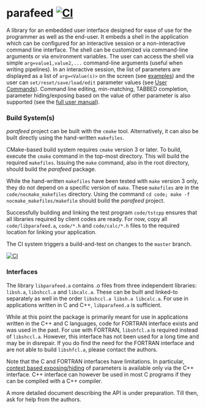 # parafeed [![CI](https://github.com/sanbee/parafeed/actions/workflows/parafeed_CI.yml/badge.svg)](https://github.com/sanbee/parafeed/actions/workflows/parafeed_CI.yml)

A library for an embedded user interface designed for ease of use for the programmer as well as the end-user. It embeds a shell in the application which can be configured for an interactive session or a non-interactive command line interface. The shell can be customized via command-line arguments or via environment variables. The user can access the shell via simple `arg=value1,value2,...` command-line arguments (useful when writing pipelines). In an interactive session, the list of parameters are displayed as a list of `arg=<Value(s)>` on the screen (see [examples](https://github.com/sanbee/parafeed/blob/wiki/UserDoc.md#example)) and the user can `set/reset/save/load/edit` parameter values (see [User Commands](https://github.com/sanbee/parafeed/blob/wiki/UserDoc.md#user-commands)). Command line editing, min-matching, TABBED completion, parameter hiding/exposing based on the value of other parameter is also supported (see the [full user manual](https://github.com/sanbee/parafeed/blob/wiki/UserDoc.md)). 


### Build System(s)
_parafeed_ project can be built with the `cmake` tool.  Alternatively, it can also be built directly using the hand-written `makefiles`.

CMake-based build system requires `cmake` version 3 or later.  To build, execute the `cmake` command in the top-most directory.  This will build the required `makefiles`.  Issuing the `make` command, also in the root directory, should build the _parafeed_ package.

While the hand-written `makefiles` have been tested with `make` version 3 only, they do not depend on a specific version of `make`.  These `makefiles` are in the `code/nocmake_makefiles` directory. Using the command `cd code; make -f nocmake_makefiles/makefile` should build the _parafeed_ project.

Successfully building and linking the test program `code/tstcpp` ensures that all libraries required by client codes are ready.  For now, copy all `code/libparafeed.a`, `code/*.h` and `code/calc/*.h` files to the required location for linking your application.

The CI system triggers a build-and-test on changes to the `master` branch. 

[![CI](https://github.com/sanbee/parafeed/actions/workflows/parafeed_CI.yml/badge.svg)](https://github.com/sanbee/parafeed/actions/workflows/parafeed_CI.yml)

### Interfaces
The library `libparafeed.a` contains .o files from three independent libraries: `libsh.a`, `libshccl.a` and `libcalc.a`.  These can be built and linked-to separately as well in the order `libshccl.a libsh.a libcalc.a`.  For use in applications written in C and C++, `libparafeed.a` is sufficient.

While at this point the package is primarily meant for use in applications written in the C++ and C languages, code for FORTRAN interface exists and was used in the past.  For use with FORTRAN, `libshfcl.a` is required instead of `libshccl.a`.  However, this interface has not been used for a long time and may be in disrepair. If you do find the need for the FORTRAN interface and are not able to build `libshfcl.a`, please contact the authors.

Note that the C and FORTRAN interfaces have limitations.  In particular, [context based exposing/hiding](https://github.com/sanbee/parafeed/blob/wiki/UserDoc.md#parameter-unwinding-context-sensitive-parameter-hidingexposing) of parameters is available only via the C++ interface.  C++ interface can however be used in most C programs if they can be complied with a C++ compiler.

A more detailed document describing the API is under preparation.  Till then, ask for help from the authors.
